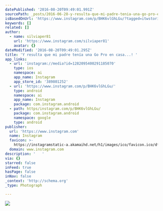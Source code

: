 ```yaml
---
datePublished: '2016-08-20T09:49:01.991Z'
sourcePath: _posts/2016-06-28-y-resulta-que-mi-padre-tenia-una-go-pro-en-casa.md
isBasedOnUrl: 'https://www.instagram.com/p/BHK6vlGhLGu/?tagged=itwstories'
keywords: []
related: []
author:
  - name: silviaper81
    url: 'https://www.instagram.com/silviaper81'
    avatar: {}
dateModified: '2016-08-20T09:49:01.295Z'
title: 'Y resulta que mi padre tenía una Go Pro en casa...! '
app_links:
  - url: 'instagram://media?id=1282095400291185070'
    type: ios
    namespace: ai
    app_name: Instagram
    app_store_id: '389801252'
  - url: 'https://www.instagram.com/p/BHK6vlGhLGu/'
    type: android
    namespace: ai
    app_name: Instagram
    package: com.instagram.android
  - path: https/instagram.com/p/BHK6vlGhLGu/
    package: com.instagram.android
    namespace: google
    type: android
publisher:
  url: 'https://www.instagram.com'
  name: Instagram
  favicon: >-
    https://instagramstatic-a.akamaihd.net/h1/images/ico/favicon.ico/dfa85bb1fd63.ico
  domain: www.instagram.com
description: '   '
via: {}
starred: false
inFeed: true
hasPage: false
inNav: false
_context: 'http://schema.org'
_type: Photograph

---
```

![   ](https://imgflo.herokuapp.com/graph/vahj1ThiexotieMo/bff73dad688f2a140fb536be14937f12/noop.jpg?input=https%3A%2F%2Fscontent.cdninstagram.com%2Ft51.2885-15%2Fs640x640%2Fsh0.08%2Fe35%2F13423048_1568465960114468_1757997021_n.jpg%3Fig_cache_key%3DMTI4MjA5NTQwMDI5MTE4NTA3MA%253D%253D.2)